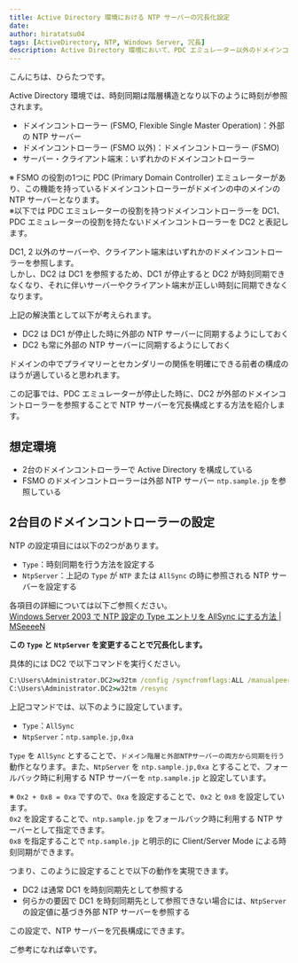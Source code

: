 ```yaml
---
title: Active Directory 環境における NTP サーバーの冗長化設定
date: 
author: hiratatsu04
tags: [ActiveDirectory, NTP, Windows Server, 冗長]
description: Active Directory 環境において、PDC エミュレーター以外のドメインコントローラーは PDC エミュレーターを参照して時刻同期します。しかし、この場合参照先の PDC エミュレーターの役割を持つドメインコントローラーが障害などで停止すると、時刻同期ができなくなります。この記事では、PDC エミュレーターが停止した時に、外部のドメインコントローラーを参照することで NTP サーバーを冗長構成とする方法を紹介します。
---
```


こんにちは、ひらたつです。

Active Directory 環境では、時刻同期は階層構造となり以下のように時刻が参照されます。

- ドメインコントローラー (FSMO, Flexible Single Master Operation)：外部の NTP サーバー
- ドメインコントローラー (FSMO 以外)：ドメインコントローラー (FSMO)
- サーバー・クライアント端末：いずれかのドメインコントローラー

※ FSMO の役割の1つに PDC (Primary Domain Controller) エミュレーターがあり、この機能を持っているドメインコントローラーがドメインの中のメインの NTP サーバーとなります。  
※以下では PDC エミュレーターの役割を持つドメインコントローラーを DC1、PDC エミュレーターの役割を持たないドメインコントローラーを DC2 と表記します。

DC1, 2 以外のサーバーや、クライアント端末はいずれかのドメインコントローラーを参照します。  
しかし、DC2 は DC1 を参照するため、DC1 が停止すると DC2 が時刻同期できなくなり、それに伴いサーバーやクライアント端末が正しい時刻に同期できなくなります。

上記の解決策として以下が考えられます。

- DC2 は DC1 が停止した時に外部の NTP サーバーに同期するようにしておく
- DC2 も常に外部の NTP サーバーに同期するようにしておく

ドメインの中でプライマリーとセカンダリーの関係を明確にできる前者の構成のほうが適していると思われます。

この記事では、PDC エミュレーターが停止した時に、DC2 が外部のドメインコントローラーを参照することで NTP サーバーを冗長構成とする方法を紹介します。

## 想定環境
- 2台のドメインコントローラーで Active Directory を構成している
- FSMO のドメインコントローラーは外部 NTP サーバー `ntp.sample.jp` を参照している

## 2台目のドメインコントローラーの設定

NTP の設定項目には以下の2つがあります。

- `Type`：時刻同期を行う方法を設定する
- `NtpServer`：上記の `Type` が `NTP` または `AllSync` の時に参照される NTP サーバーを設定する

各項目の詳細については以下ご参照ください。  
[Windows Server 2003 で NTP 設定の Type エントリを AllSync にする方法 | MSeeeeN](https://mseeeen.msen.jp/windows-server-2003-ntp-allsync/#%E5%89%8D%E7%BD%AE%E3%81%8Dntp-%E3%81%AE%E8%A8%AD%E5%AE%9A%E9%A0%85%E7%9B%AE)

**この `Type` と `NtpServer` を変更することで冗長化します。**

具体的には DC2 で以下コマンドを実行ください。

```cmd
C:\Users\Administrator.DC2>w32tm /config /syncfromflags:ALL /manualpeerlist:ntp.sample.jp,0xa /update
C:\Users\Administrator.DC2>w32tm /resync
```

上記コマンドでは、以下のように設定しています。

- `Type`：`AllSync`
- `NtpServer`：`ntp.sample.jp,0xa`

`Type` を `AllSync` とすることで、`ドメイン階層と外部NTPサーバーの両方から同期を行う` 動作となります。また、`NtpServer` を `ntp.sample.jp,0xa` とすることで、フォールバック時に利用する NTP サーバーを `ntp.sample.jp` と設定しています。

※ `0x2 + 0x8 = 0xa` ですので、`0xa` を設定することで、`0x2` と `0x8` を設定しています。  
`0x2` を設定することで、`ntp.sample.jp` をフォールバック時に利用する NTP サーバーとして指定できます。  
`0x8` を指定することで `ntp.sample.jp` と明示的に Client/Server Mode による時刻同期ができます。

つまり、このように設定することで以下の動作を実現できます。

- DC2 は通常 DC1 を時刻同期先として参照する
- 何らかの要因で DC1 を時刻同期先として参照できない場合には、`NtpServer` の設定値に基づき外部 NTP サーバーを参照する

この設定で、NTP サーバーを冗長構成にできます。

ご参考になれば幸いです。
